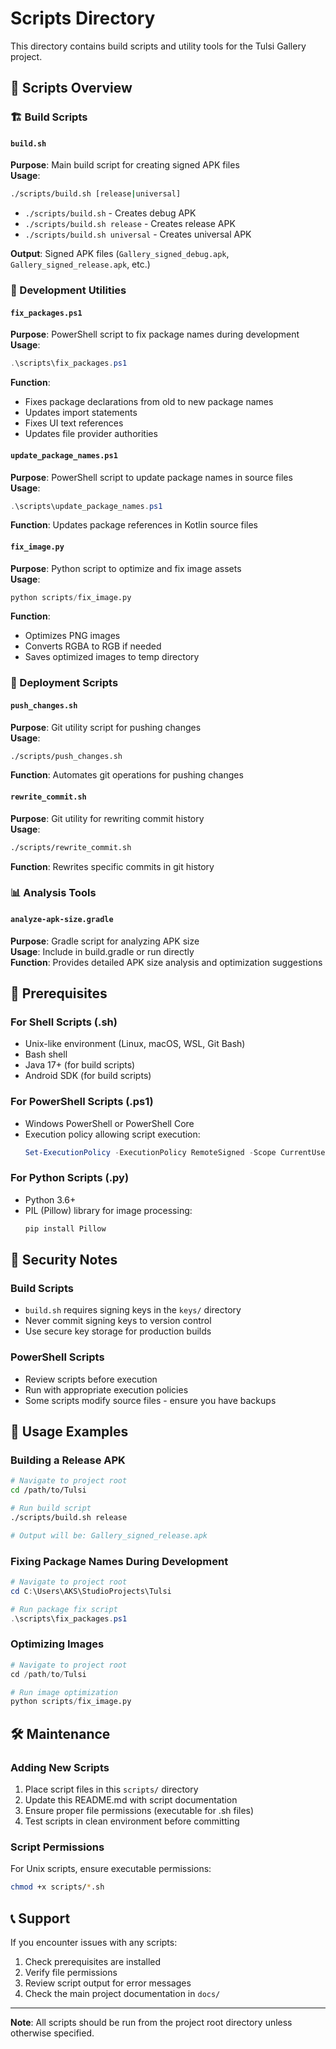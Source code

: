 # Scripts Directory

This directory contains build scripts and utility tools for the Tulsi Gallery project.

## 📁 Scripts Overview

### 🏗️ Build Scripts

#### `build.sh`
**Purpose**: Main build script for creating signed APK files  
**Usage**: 
```bash
./scripts/build.sh [release|universal]
```
- `./scripts/build.sh` - Creates debug APK
- `./scripts/build.sh release` - Creates release APK  
- `./scripts/build.sh universal` - Creates universal APK

**Output**: Signed APK files (`Gallery_signed_debug.apk`, `Gallery_signed_release.apk`, etc.)

### 🔧 Development Utilities

#### `fix_packages.ps1`
**Purpose**: PowerShell script to fix package names during development  
**Usage**: 
```powershell
.\scripts\fix_packages.ps1
```
**Function**: 
- Fixes package declarations from old to new package names
- Updates import statements
- Fixes UI text references
- Updates file provider authorities

#### `update_package_names.ps1`
**Purpose**: PowerShell script to update package names in source files  
**Usage**: 
```powershell
.\scripts\update_package_names.ps1
```
**Function**: Updates package references in Kotlin source files

#### `fix_image.py`
**Purpose**: Python script to optimize and fix image assets  
**Usage**: 
```python
python scripts/fix_image.py
```
**Function**: 
- Optimizes PNG images
- Converts RGBA to RGB if needed
- Saves optimized images to temp directory

### 🚀 Deployment Scripts

#### `push_changes.sh`
**Purpose**: Git utility script for pushing changes  
**Usage**: 
```bash
./scripts/push_changes.sh
```
**Function**: Automates git operations for pushing changes

#### `rewrite_commit.sh`
**Purpose**: Git utility for rewriting commit history  
**Usage**: 
```bash
./scripts/rewrite_commit.sh
```
**Function**: Rewrites specific commits in git history

### 📊 Analysis Tools

#### `analyze-apk-size.gradle`
**Purpose**: Gradle script for analyzing APK size  
**Usage**: Include in build.gradle or run directly  
**Function**: Provides detailed APK size analysis and optimization suggestions

## 🚨 Prerequisites

### For Shell Scripts (.sh)
- Unix-like environment (Linux, macOS, WSL, Git Bash)
- Bash shell
- Java 17+ (for build scripts)
- Android SDK (for build scripts)

### For PowerShell Scripts (.ps1)
- Windows PowerShell or PowerShell Core
- Execution policy allowing script execution:
  ```powershell
  Set-ExecutionPolicy -ExecutionPolicy RemoteSigned -Scope CurrentUser
  ```

### For Python Scripts (.py)
- Python 3.6+
- PIL (Pillow) library for image processing:
  ```bash
  pip install Pillow
  ```

## 🔐 Security Notes

### Build Scripts
- `build.sh` requires signing keys in the `keys/` directory
- Never commit signing keys to version control
- Use secure key storage for production builds

### PowerShell Scripts
- Review scripts before execution
- Run with appropriate execution policies
- Some scripts modify source files - ensure you have backups

## 📝 Usage Examples

### Building a Release APK
```bash
# Navigate to project root
cd /path/to/Tulsi

# Run build script
./scripts/build.sh release

# Output will be: Gallery_signed_release.apk
```

### Fixing Package Names During Development
```powershell
# Navigate to project root
cd C:\Users\AKS\StudioProjects\Tulsi

# Run package fix script
.\scripts\fix_packages.ps1
```

### Optimizing Images
```python
# Navigate to project root
cd /path/to/Tulsi

# Run image optimization
python scripts/fix_image.py
```

## 🛠️ Maintenance

### Adding New Scripts
1. Place script files in this `scripts/` directory
2. Update this README.md with script documentation
3. Ensure proper file permissions (executable for .sh files)
4. Test scripts in clean environment before committing

### Script Permissions
For Unix scripts, ensure executable permissions:
```bash
chmod +x scripts/*.sh
```

## 📞 Support

If you encounter issues with any scripts:
1. Check prerequisites are installed
2. Verify file permissions
3. Review script output for error messages
4. Check the main project documentation in `docs/`

---

**Note**: All scripts should be run from the project root directory unless otherwise specified.
